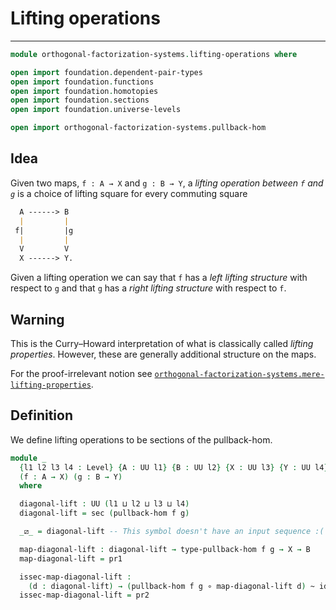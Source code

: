 # Lifting operations
---

```agda
module orthogonal-factorization-systems.lifting-operations where

open import foundation.dependent-pair-types
open import foundation.functions
open import foundation.homotopies
open import foundation.sections
open import foundation.universe-levels

open import orthogonal-factorization-systems.pullback-hom
```

## Idea

Given two maps, `f : A → X` and `g : B → Y`, a _lifting operation between `f` and `g`_
is a choice of lifting square for every commuting square

```md
  A ------> B
  |         |
 f|         |g
  |         |
  V         V
  X ------> Y.
```

Given a lifting operation we can say that `f` has a _left lifting structure_
with respect to `g` and that `g` has a _right lifting structure_ with respect
to `f`.

## Warning

This is the Curry–Howard interpretation of what is classically called
_lifting properties_. However, these are generally additional structure
on the maps.

For the proof-irrelevant notion see
[`orthogonal-factorization-systems.mere-lifting-properties`](orthogonal-factorization-systems.mere-lifting-properties.html).

## Definition

We define lifting operations to be sections of the pullback-hom.

```agda
module _
  {l1 l2 l3 l4 : Level} {A : UU l1} {B : UU l2} {X : UU l3} {Y : UU l4}
  (f : A → X) (g : B → Y)
  where

  diagonal-lift : UU (l1 ⊔ l2 ⊔ l3 ⊔ l4)
  diagonal-lift = sec (pullback-hom f g)

  _⧄_ = diagonal-lift -- This symbol doesn't have an input sequence :(

  map-diagonal-lift : diagonal-lift → type-pullback-hom f g → X → B
  map-diagonal-lift = pr1

  issec-map-diagonal-lift :
    (d : diagonal-lift) → (pullback-hom f g ∘ map-diagonal-lift d) ~ id
  issec-map-diagonal-lift = pr2
```
